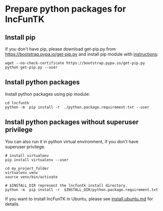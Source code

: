# Prepare python packages for lncFunTK


## Install pip
If you don't have pip, please download get-pip.py from https://bootstrap.pypa.io/get-pip.py and install pip module with [instructions](https://pip.pypa.io/en/stable/installing/):

```
wget --no-check-certificate https://bootstrap.pypa.io/get-pip.py
python get-pip.py --user
```

## Install python packages

Install python packages using pip module:

```
cd lncfuntk
python -m  pip install -r  ./python.package.requirement.txt --user
```

## Install python packages without superuser privilege

You can also run it in python virtual environment, if you don't have superuser privilege.
```
# install virtualenv
pip install virtualenv --user

cd my_project_folder
virtualenv venv
source venv/bin/activate

# $INSTALL_DIR represent the lncfuntk install directory.
python -m  pip install -r  $INSTALL_DIR/python.package.requirement.txt
```

If you want to install lncFunTK in Ubuntu, please see [install.ubuntu.md](https://github.com/zhoujj2013/lncfuntk/blob/master/install.ubuntu.md) for details.
